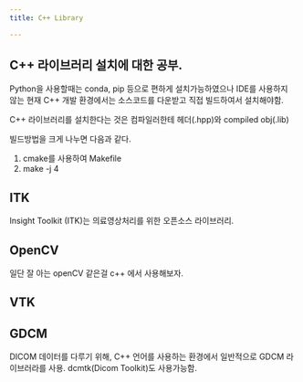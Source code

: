 ```yaml
---
title: C++ Library

---
```


## C++ 라이브러리 설치에 대한 공부.
Python을 사용할때는 conda, pip 등으로 편하게 설치가능하였으나 IDE를 사용하지 않는 
현재 C++ 개발 환경에서는 소스코드를 다운받고 직접 빌드하여서 설치해야함.

C++ 라이브러리를 설치한다는 것은 컴파일러한테 헤더(.hpp)와 compiled obj(.lib)  

빌드방법을 크게 나누면 다음과 같다.
1. cmake를 사용하여 Makefile
2. make -j 4


## ITK
Insight Toolkit (ITK)는 의료영상처리를 위한 오픈소스 라이브러리.

## OpenCV 
일단 잘 아는 openCV 같은걸 c++ 에서 사용해보자.

## VTK


## GDCM
DICOM 데이터를 다루기 위해, C++ 언어를 사용하는 환경에서 일반적으로 GDCM 라이브러라를 사용. dcmtk(Dicom Toolkit)도 사용가능함.



